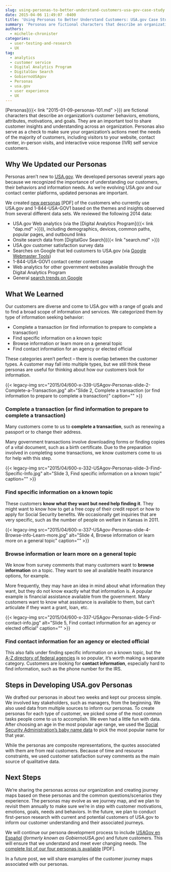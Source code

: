```yaml
---
slug: using-personas-to-better-understand-customers-usa-gov-case-study
date: 2015-04-06 11:49:07 -0400
title: 'Using Personas to Better Understand Customers: USA.gov Case Study'
summary: 'Personas are fictional characters that describe an organization’s customer behaviors, emotions, attributes, motivations, and goals. They are an important tool to share customer insights and understanding across an organization. Personas also serve as a check to make sure your organization’s actions meet the needs of the majority of customers, including visitors to your website, contact'
authors:
  - michelle-chronister
categories:
  - user-testing-and-research
  - UX
tag:
  - analytics
  - customer service
  - Digital Analytics Program
  - DigitalGov Search
  - GobiernoUSAgov
  - Personas
  - usa.gov
  - user experience
  - UX
---
```


[Personas]({{< link "2015-01-09-personas-101.md" >}}) are fictional characters that describe an organization’s customer behaviors, emotions, attributes, motivations, and goals. They are an important tool to share customer insights and understanding across an organization. Personas also serve as a check to make sure your organization’s actions meet the needs of the majority of customers, including visitors to your website, contact center, in-person visits, and interactive voice response (IVR) self service customers.

## Why We Updated our Personas

Personas aren’t new to [USA.gov](http://www.usa.gov/). We developed personas several years ago because we recognized the importance of understanding our customers, their behaviors and information needs. As we’re evolving USA.gov and our contact center platforms, updated personas are important.

We created [new personas](https://s3.amazonaws.com/digitalgov/_legacy-img/2015/04/USA.gov-Personas-March-2015.pdf) [PDF] of the customers who currently use USA.gov and 1-844-USA-GOV1 based on the themes and insights observed from several different data sets. We reviewed the following 2014 data:

  * USA.gov Web analytics (via the [Digital Analytics Program]({{< link "dap.md" >}})), including demographics, devices, common paths, popular pages, and outbound links
  * Onsite search data from [DigitalGov Search]({{< link "search.md" >}})
  * USA.gov customer satisfaction survey data
  * Searches on Google that led customers to USA.gov (via [Google Webmaster Tools](https://www.google.com/webmasters/))
  * 1-844-USA-GOV1 contact center content usage
  * Web analytics for other government websites available through the Digital Analytics Program
  * General [search trends on Google](http://www.google.com/trends/)

## What We Learned

Our customers are diverse and come to USA.gov with a range of goals and to find a broad scope of information and services. We categorized them by type of information seeking behavior:

  * Complete a transaction (or find information to prepare to complete a transaction)
  * Find specific information on a known topic
  * Browse information or learn more on a general topic
  * Find contact information for an agency or elected official

These categories aren’t perfect &#8211; there is overlap between the customer types. A customer may fall into multiple types, but we still think these personas are useful for thinking about how our customers look for information.

{{< legacy-img src="2015/04/600-x-339-USAgov-Personas-slide-2-Complete-a-Transaction.jpg" alt="Slide 2, Complete a transaction (or find information to prepare to complete a transaction)" caption="" >}}


### Complete a transaction (or find information to prepare to complete a transaction)

Many customers come to us to **complete a transaction**, such as renewing a passport or to change their address.

Many government transactions involve downloading forms or finding copies of a vital document, such as a birth certificate. Due to the preparation involved in completing some transactions, we know customers come to us for help with this step.

{{< legacy-img src="2015/04/600-x-332-USAgov-Personas-slide-3-Find-Specific-Info.jpg" alt="Slide 3, Find specific information on a known topic" caption="" >}}


### Find specific information on a known topic

These customers **know what they want but need help finding it**. They might want to know how to get a free copy of their credit report or how to apply for Social Security benefits. We occasionally get inquiries that are very specific, such as the number of people on welfare in Kansas in 2011.

{{< legacy-img src="2015/04/600-x-337-USAgov-Personas-slide-4-Browse-info-Learn-more.jpg" alt="Slide 4, Browse information or learn more on a general topic" caption="" >}}


### Browse information or learn more on a general topic

We know from survey comments that many customers want to **browse information** on a topic. They want to see all available health insurance options, for example.

More frequently, they may have an idea in mind about what information they want, but they do not know exactly what that information is. A popular example is financial assistance available from the government. Many customers want to know what assistance is available to them, but can’t articulate if they want a grant, loan, etc.

{{< legacy-img src="2015/04/600-x-337-USAgov-Personas-slide-5-Find-contact-info.jpg" alt="Slide 5, Find contact information for an agency or elected official" caption="" >}}


### Find contact information for an agency or elected official

This also falls under finding specific information on a known topic, but the [A-Z directory of federal agencies](http://www.usa.gov/directory/federal/index.shtml) is so popular, it’s worth making a separate category. Customers are looking for **contact information**, especially hard to find information, such as the phone number for the IRS.

## Steps in Developing USA.gov Personas

We drafted our personas in about two weeks and kept our process simple. We involved key stakeholders, such as managers, from the beginning. We also used data from multiple sources to inform our personas. To create personas for each type of customer, we picked some of the most common tasks people come to us to accomplish. We even had a little fun with data. After choosing an age in the most popular age range, we used the [Social Security Administration’s baby name data](http://www.ssa.gov/oact/babynames/) to pick the most popular name for that year.

While the personas are composite representations, the quotes associated with them are from real customers. Because of time and resource constraints, we used customer satisfaction survey comments as the main source of qualitative data.

## Next Steps

We’re sharing the personas across our organization and creating journey maps based on these personas and the common questions/scenarios they experience. The personas may evolve as we journey map, and we plan to revisit them annually to make sure we’re in step with customer motivations, emotions, goals, needs and behaviors. In the future, we plan to conduct first-person research with current and potential customers of USA.gov to inform our customer understanding and their associated journeys.

We will continue our persona development process to include [USAGov en Espa&#241;ol](https://www.usa.gov/espanol/) (_formerly known as GobiernoUSA.gov_) and future customers. This will ensure that we understand and meet ever changing needs. The [complete list of our four personas is available](https://s3.amazonaws.com/digitalgov/_legacy-img/2015/04/USA.gov-Personas-March-2015.pdf) [PDF].

In a future post, we will share examples of the customer journey maps associated with our personas. 
